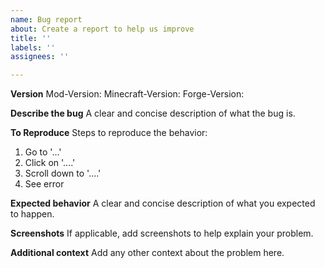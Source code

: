 ```yaml
---
name: Bug report
about: Create a report to help us improve
title: ''
labels: ''
assignees: ''

---
```


**Version**
Mod-Version:
Minecraft-Version:
Forge-Version:

**Describe the bug**
A clear and concise description of what the bug is.

**To Reproduce**
Steps to reproduce the behavior:
1. Go to '...'
2. Click on '....'
3. Scroll down to '....'
4. See error

**Expected behavior**
A clear and concise description of what you expected to happen.

**Screenshots**
If applicable, add screenshots to help explain your problem.

**Additional context**
Add any other context about the problem here.
